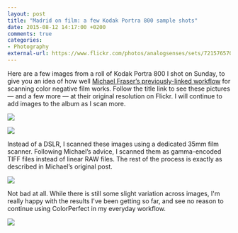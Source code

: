 ```yaml
---
layout: post
title: "Madrid on film: a few Kodak Portra 800 sample shots"
date: 2015-08-12 14:17:00 +0200
comments: true
categories: 
- Photography
external-url: https://www.flickr.com/photos/analogsenses/sets/72157657076912151
---
```


Here are a few images from a roll of Kodak Portra 800 I shot on Sunday, to give you an idea of how well [Michael Fraser’s previously-linked workflow](http://mfphotography.ca/blog/2015/8/11/colour-film-scanning-revisited-part-3) for scanning color negative film works. Follow the title link to see these pictures — and a few more — at their original resolution on Flickr. I will continue to add images to the album as I scan more.

<p class="extra-width"><img src="https://farm1.staticflickr.com/485/19890696844_656cb54d5b_o.jpg"/></p>

<p class="extra-width"><img src="https://farm1.staticflickr.com/540/20487123206_4c36cc4017_o.jpg"/></p>

Instead of a DSLR, I scanned these images using a dedicated 35mm film scanner. Following Michael’s advice, I scanned them as gamma-encoded TIFF files instead of linear RAW files. The rest of the process is exactly as described in Michael’s original post.

<p class="extra-width"><img src="https://farm1.staticflickr.com/541/19892444223_b5ab44d8e2_o.jpg"/></p>

Not bad at all. While there is still some slight variation across images, I'm really happy with the results I've been getting so far, and see no reason to continue using ColorPerfect in my everyday workflow.

<p class="extra-width"><img src="https://farm1.staticflickr.com/438/20325261330_93493a78d1_o.jpg"/></p>